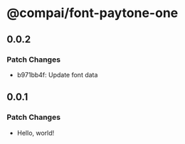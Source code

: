 # @compai/font-paytone-one

## 0.0.2

### Patch Changes

- b971bb4f: Update font data

## 0.0.1

### Patch Changes

- Hello, world!
